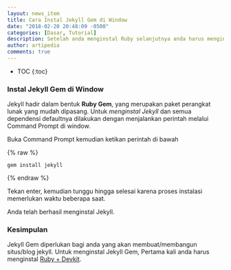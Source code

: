```yaml
---
layout: news_item
title: Cara Instal Jekyll Gem di Window
date: "2018-02-20 20:48:09 -0500"
categories: [Dasar, Tutorial]
description: Setelah anda menginstal Ruby selanjutnya anda harus menginstal Jekyll Gem yang diperlukan untuk membangun blog jekyll. Ikuti langkah-langkah menginstall Jekyll Gem.
author: artipedia
comments: true
---
```

* TOC
{:toc}
### Instal Jekyll Gem di Window
Jekyll hadir dalam bentuk **Ruby Gem**, yang merupakan paket perangkat lunak yang mudah dipasang. Untuk *menginstal Jekyll* dan semua dependensi defaultnya dilakukan dengan menjalankan perintah melalui Command Prompt di window.

Buka Command Prompt kemudian ketikan perintah di bawah

{% raw %}
```
gem install jekyll
```
{% endraw %}

Tekan enter, kemudian tunggu hingga selesai karena proses instalasi memerlukan waktu beberapa saat.

Anda telah berhasil menginstal Jekyll. 
### Kesimpulan
Jekyll Gem diperlukan bagi anda yang akan membuat/membangun situs/blog jekyll. Untuk menginstal Jekyll Gem, Pertama kali anda harus menginstal [Ruby + Devkit](https://blog.artipedia.site/id/cara-install-ruby.html "Cara Instal Ruby"). 
